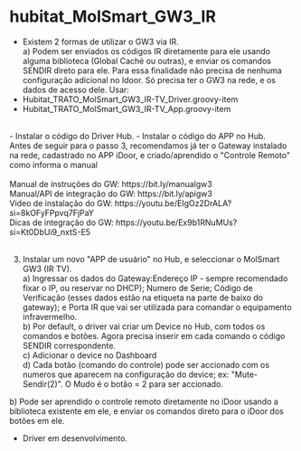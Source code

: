 # hubitat_MolSmart_GW3_IR

- Existem 2 formas de utilizar o GW3 via IR. <br>
a) Podem ser enviados os códigos IR diretamente para ele usando alguma biblioteca (Global Caché ou outras), e enviar os comandos SENDIR direto para ele.
Para essa finalidade não precisa de nenhuma configuração adicional no Idoor. Só precisa ter o GW3 na rede, e os dados de acesso dele.
Usar:
- Hubitat_TRATO_MolSmart_GW3_IR-TV_Driver.groovy-item<br>
- Hubitat_TRATO_MolSmart_GW3_IR-TV_App.groovy-item <br>
<br>
- Instalar o código do Driver Hub.
- Instalar o código do APP no Hub.
<br>
Antes de seguir para o passo 3, recomendamos já ter o Gateway instalado na rede, cadastrado no APP iDoor, e criado/aprendido o "Controle Remoto" como informa o manual
<br><br>
Manual de instruções do GW: https://bit.ly/manualgw3 <br>
Manual/API de integração do GW: https://bit.ly/apigw3 <br>
Video de instalação do GW: https://youtu.be/EIgOz2DrALA?si=8kOFyFPpvq7FjPaY <br>
Dicas de integração do GW: https://youtu.be/Ex9b1RNuMUs?si=Kt0DbUi9_nxtS-E5<br>
<br>

3. Instalar um novo "APP de usuário" no Hub, e seleccionar o MolSmart GW3 (IR TV).<br>
  a) Ingressar os dados do Gateway:Endereço IP - sempre recomendado fixar o IP, ou reservar no DHCP); Numero de Serie; Código de Verificação (esses dados estão na etiqueta na parte de baixo do gateway); e Porta IR que vai ser utilizada para comandar o equipamento infravermelho. <br>
  b) Por default, o driver vai criar um Device no Hub, com todos os comandos e botões. Agora precisa inserir em cada comando o código SENDIR correspondente.<br>
  c) Adicionar o device no Dashboard<br>
  d) Cada botão (comando do controle) pode ser accionado com os numeros que aparecem na configuração do device; ex: "Mute-Sendir(2)". O Mudo é o botão = 2 para ser accionado.<br>


b) Pode ser aprendido o controle remoto diretamente no iDoor usando a biblioteca existente em ele, e enviar os comandos direto para o iDoor dos botões em ele. 
- Driver em desenvolvimento. 
